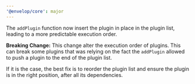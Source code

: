 ```yaml
---
'@envelop/core': major
---
```


The `addPlugin` function now insert the plugin in place in the plugin list, leading to a more
predictable execution order.

**Breaking Change:** This change alter the execution order of plugins. This can break some plugins
that was relying on the fact the `addPlugin` allowed to push a plugin to the end of the plugin list.

If it is the case, the best fix is to reorder the plugin list and ensure the plugin is in the right
position, after all its dependencies.
